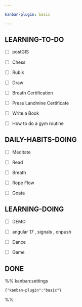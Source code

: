 ```yaml
---

kanban-plugin: basic

---
```


## LEARNING-TO-DO

- [ ] postGIS
- [ ] Chess
- [ ] Rubik
- [ ] Draw
- [ ] Breath Certification
- [ ] Press Landmine Certificate
- [ ] Write a Book
- [ ] How to do a gym routine


## DAILY-HABITS-DOING

- [ ] Meditate
- [ ] Read
- [ ] Breath
- [ ] Rope Flow
- [ ] Goata


## LEARNING-DOING

- [ ] DEMO
- [ ] angular 17 , signals , onpush
- [ ] Dance
- [ ] Game


## DONE





%% kanban:settings
```
{"kanban-plugin":"basic"}
```
%%